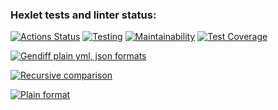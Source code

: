 ### Hexlet tests and linter status:
[![Actions Status](https://github.com/Polina8888/frontend-project-46/workflows/hexlet-check/badge.svg)](https://github.com/Polina8888/frontend-project-46/actions)
[![Testing](https://github.com/Polina8888/frontend-project-46/actions/workflows/main.yml/badge.svg)](https://github.com/Polina8888/frontend-project-46/actions/workflows/main.yml)
[![Maintainability](https://badgen.net/codeclimate/maintainability-percentage/codeclimate/codeclimate)](https://codeclimate.com/github/Polina8888/frontend-project-46/maintainability)
[![Test Coverage](https://api.codeclimate.com/v1/badges/cd605c9a768d6f850297/test_coverage)](https://codeclimate.com/github/Polina8888/frontend-project-46/test_coverage)

[![Gendiff plain yml, json formats](https://asciinema.org/a/t1VfpSQ7inoMSa7QRJv7mi0Ff.svg)](https://asciinema.org/a/t1VfpSQ7inoMSa7QRJv7mi0Ff)

[![Recursive comparison](https://asciinema.org/a/TOjwS6wNj84MQlUqdqdAED8SW.svg)](https://asciinema.org/a/TOjwS6wNj84MQlUqdqdAED8SW)

[![Plain format](https://asciinema.org/a/PNFxzkBhorg6Qo7uyMVxsceJ8.svg)](https://asciinema.org/a/PNFxzkBhorg6Qo7uyMVxsceJ8)